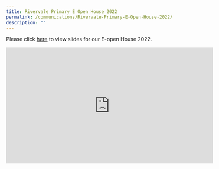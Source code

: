 ```yaml
---
title: Rivervale Primary E Open House 2022
permalink: /communications/Rivervale-Primary-E-Open-House-2022/
description: ""
---
```

Please click [here](/files/Communications/Open%20House_For%20SchoolWebsite.pdf) to view slides for our E-open House 2022.

<iframe width="560" height="315" src="https://www.youtube.com/embed/Azb8sezx72Y" title="YouTube video player" frameborder="0" allow="accelerometer; autoplay; clipboard-write; encrypted-media; gyroscope; picture-in-picture; web-share" allowfullscreen></iframe>